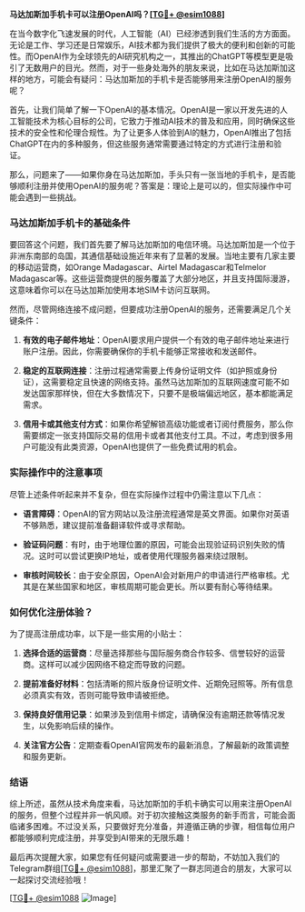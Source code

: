 **马达加斯加手机卡可以注册OpenAI吗？[[TG💪+ @esim1088](https://t.me/s/esim1088)]**

在当今数字化飞速发展的时代，人工智能（AI）已经渗透到我们生活的方方面面。无论是工作、学习还是日常娱乐，AI技术都为我们提供了极大的便利和创新的可能性。而OpenAI作为全球领先的AI研究机构之一，其推出的ChatGPT等模型更是吸引了无数用户的目光。然而，对于一些身处海外的朋友来说，比如在马达加斯加这样的地方，可能会有疑问：马达加斯加的手机卡是否能够用来注册OpenAI的服务呢？

首先，让我们简单了解一下OpenAI的基本情况。OpenAI是一家以开发先进的人工智能技术为核心目标的公司，它致力于推动AI技术的普及和应用，同时确保这些技术的安全性和伦理合规性。为了让更多人体验到AI的魅力，OpenAI推出了包括ChatGPT在内的多种服务，但这些服务通常需要通过特定的方式进行注册和验证。

那么，问题来了——如果你身在马达加斯加，手头只有一张当地的手机卡，是否能够顺利注册并使用OpenAI的服务呢？答案是：理论上是可以的，但实际操作中可能会遇到一些挑战。

### 马达加斯加手机卡的基础条件

要回答这个问题，我们首先要了解马达加斯加的电信环境。马达加斯加是一个位于非洲东南部的岛国，其通信基础设施近年来有了显著的发展。当地主要有几家主要的移动运营商，如Orange Madagascar、Airtel Madagascar和Telmelor Madagascar等。这些运营商提供的服务覆盖了大部分地区，并且支持国际漫游，这意味着你可以在马达加斯加使用本地SIM卡访问互联网。

然而，尽管网络连接不成问题，但要成功注册OpenAI的服务，还需要满足几个关键条件：

1. **有效的电子邮件地址**：OpenAI要求用户提供一个有效的电子邮件地址来进行账户注册。因此，你需要确保你的手机卡能够正常接收和发送邮件。
   
2. **稳定的互联网连接**：注册过程通常需要上传身份证明文件（如护照或身份证），这需要稳定且快速的网络支持。虽然马达加斯加的互联网速度可能不如发达国家那样快，但在大多数情况下，只要不是极端偏远地区，基本都能满足需求。

3. **信用卡或其他支付方式**：如果你希望解锁高级功能或者订阅付费服务，那么你需要绑定一张支持国际交易的信用卡或者其他支付工具。不过，考虑到很多用户可能没有此类资源，OpenAI也提供了一些免费试用的机会。

### 实际操作中的注意事项

尽管上述条件听起来并不复杂，但在实际操作过程中仍需注意以下几点：

- **语言障碍**：OpenAI的官方网站以及注册流程通常是英文界面。如果你对英语不够熟悉，建议提前准备翻译软件或寻求帮助。
  
- **验证码问题**：有时，由于地理位置的原因，可能会出现验证码识别失败的情况。这时可以尝试更换IP地址，或者使用代理服务器来绕过限制。

- **审核时间较长**：由于安全原因，OpenAI会对新用户的申请进行严格审核。尤其是在某些国家和地区，审核周期可能会更长。所以要有耐心等待结果。

### 如何优化注册体验？

为了提高注册成功率，以下是一些实用的小贴士：

1. **选择合适的运营商**：尽量选择那些与国际服务商合作较多、信誉较好的运营商。这样可以减少因网络不稳定而导致的问题。

2. **提前准备好材料**：包括清晰的照片版身份证明文件、近期免冠照等。所有信息必须真实有效，否则可能导致申请被拒绝。

3. **保持良好信用记录**：如果涉及到信用卡绑定，请确保没有逾期还款等情况发生，以免影响后续的操作。

4. **关注官方公告**：定期查看OpenAI官网发布的最新消息，了解最新的政策调整和服务更新。

### 结语

综上所述，虽然从技术角度来看，马达加斯加的手机卡确实可以用来注册OpenAI的服务，但整个过程并非一帆风顺。对于初次接触这类服务的新手而言，可能会面临诸多困难。不过没关系，只要做好充分准备，并遵循正确的步骤，相信每位用户都能够顺利完成注册，并享受到AI带来的无限乐趣！

最后再次提醒大家，如果您有任何疑问或需要进一步的帮助，不妨加入我们的Telegram群组[[TG💪+ @esim1088](https://t.me/s/esim1088)]，那里汇聚了一群志同道合的朋友，大家可以一起探讨交流经验哦！

[[TG💪+ @esim1088](https://t.me/s/esim1088) ![Image](https://i.postimg.cc/4NQfJmqS/Snipaste-2025-05-13-00-14-12.png)]
